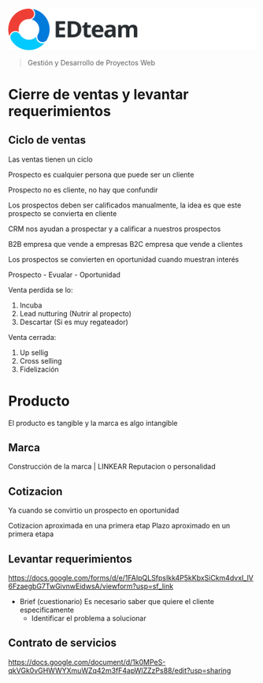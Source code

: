 ![Edteam Logo](./assets/logo.svg)

>Gestión y Desarrollo de Proyectos Web

# Cierre de ventas y levantar requerimientos

## Ciclo de ventas
Las ventas tienen un ciclo

Prospecto es cualquier persona que puede ser un cliente

Prospecto no es cliente, no hay que confundir

Los prospectos deben ser calificados manualmente, la idea es que este prospecto se convierta en cliente

CRM nos ayudan a prospectar y a calificar a nuestros prospectos

B2B empresa que vende a empresas
B2C empresa que vende a clientes

Los prospectos se convierten en oportunidad cuando muestran interés

Prospecto - Evualar - Oportunidad 

Venta perdida se lo:
1. Incuba
2. Lead nutturing (Nutrir al propecto)
3. Descartar (Si es muy regateador)

Venta cerrada:
1. Up sellig 
2. Cross selling
3. Fidelización

# Producto
El producto es tangible y la marca es algo intangible

## Marca

Construcción de la marca | LINKEAR
Reputacion o personalidad

## Cotizacion

Ya cuando se convirtio un prospecto en oportunidad

Cotizacion aproximada en una primera etap
Plazo aproximado en un primera etapa

## Levantar requerimientos

https://docs.google.com/forms/d/e/1FAIpQLSfpsIkk4P5kKbxSiCkm4dvxI_lV6FzaegbG7TwGivnwEidwsA/viewform?usp=sf_link

- Brief (cuestionario)
  Es necesario saber que quiere el cliente especificamente
  - Identificar el problema a solucionar  

## Contrato de servicios

https://docs.google.com/document/d/1k0MPeS-qkVGk0vGHWWYXmuWZq42m3fF4apWlZZzPs88/edit?usp=sharing

